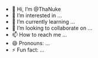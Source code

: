- 👋 Hi, I’m @ThaNuke
- 👀 I’m interested in ...
- 🌱 I’m currently learning ...
- 💞️ I’m looking to collaborate on ...
- 📫 How to reach me ...
- 😄 Pronouns: ...
- ⚡ Fun fact: ...

<!---
ThaNuke/ThaNuke is a ✨ special ✨ repository because its `README.md` (this file) appears on your GitHub profile.
You can click the Preview link to take a look at your changes.
--->
